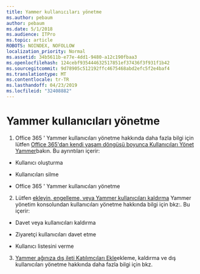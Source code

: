 ```yaml
---
title: Yammer kullanıcıları yönetme
ms.author: pebaum
author: pebaum
ms.date: 5/1/2018
ms.audience: ITPro
ms.topic: article
ROBOTS: NOINDEX, NOFOLLOW
localization_priority: Normal
ms.assetid: 34b5611b-e77e-4dd1-9480-a12c190fbaa3
ms.openlocfilehash: 124cebf935444632517851ef37436f3f931f1b42
ms.sourcegitcommit: 9d78905c512192ffc4675468abd2efc5f2e4baf4
ms.translationtype: MT
ms.contentlocale: tr-TR
ms.lasthandoff: 04/23/2019
ms.locfileid: "32408882"
---
```

# <a name="managing-yammer-users"></a>Yammer kullanıcıları yönetme

1. Office 365 ' Yammer kullanıcıları yönetme hakkında daha fazla bilgi için lütfen [Office 365'dan kendi yaşam döngüsü boyunca Kullanıcıları Yönet Yammer](https://support.office.com/article/6c4c8fff-6444-404a-bffc-f9da0bcc3039)bakın. Bu ayrıntıları içerir:
    
  - Kullanıcı oluşturma
    
  - Kullanıcıları silme
    
  - Office 365 ' Yammer kullanıcıları yönetme
    
2. Lütfen [ekleyin, engelleme, veya Yammer kullanıcıları kaldırma](http://alchemyportal.azurewebsites.net/Rule/ManageYammer%20users%20across%20their%20lifecycle%20from%20Office%20365) Yammer yönetim konsolundan kullanıcıları yönetme hakkında bilgi için bkz:. Bu içerir: 
    
  - Davet veya kullanıcıları kaldırma
    
  - Ziyaretçi kullanıcıları davet etme
    
  - Kullanıcı listesini verme
    
3. [Yammer ağınıza dış ileti Katılımcıları Ekle](https://support.office.com/article/423653bb-86b2-4eac-9d7e-dca121f7c16c)ekleme, kaldırma ve dış kullanıcıları yönetme hakkında daha fazla bilgi için bkz.
    

